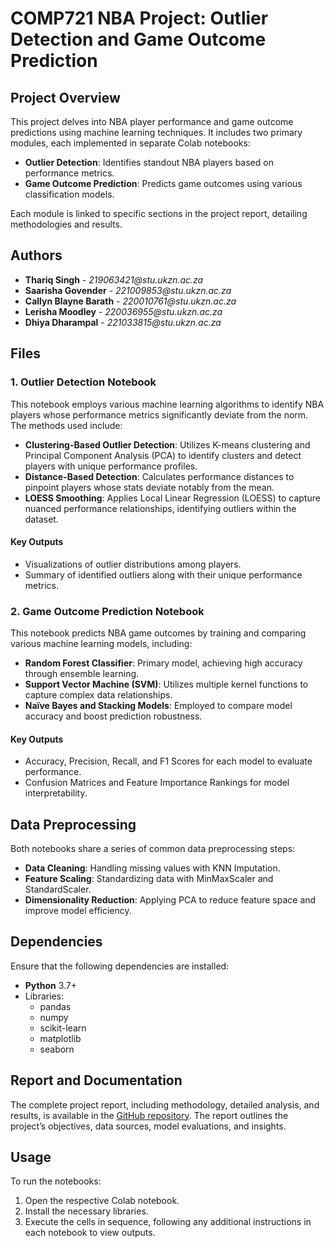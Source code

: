 <h1>COMP721 NBA Project: Outlier Detection and Game Outcome Prediction</h1> 

<h2>Project Overview</h2>
<p>This project delves into NBA player performance and game outcome predictions using machine learning techniques. It includes two primary modules, each implemented in separate Colab notebooks:</p>
<ul> 
  <li><b>Outlier Detection</b>: Identifies standout NBA players based on performance metrics.</li>
  <li><b>Game Outcome Prediction</b>: Predicts game outcomes using various classification models.</li> 
</ul> 
<p>Each module is linked to specific sections in the project report, detailing methodologies and results.</p>

<h2>Authors</h2> 
<ul>
  <li><b>Thariq Singh</b> - <i>219063421@stu.ukzn.ac.za</i></li>
  <li><b>Saarisha Govender</b> - <i>221009853@stu.ukzn.ac.za</i></li>
  <li><b>Callyn Blayne Barath</b> - <i>220010761@stu.ukzn.ac.za</i></li> 
  <li><b>Lerisha Moodley</b> - <i>220036955@stu.ukzn.ac.za</i></li> 
  <li><b>Dhiya Dharampal</b> - <i>221033815@stu.ukzn.ac.za</i></li> 
</ul> 

<h2>Files</h2>

<h3>1. Outlier Detection Notebook</h3>
<p>This notebook employs various machine learning algorithms to identify NBA players whose performance metrics significantly deviate from the norm. The methods used include:</p>
<ul> 
  <li><b>Clustering-Based Outlier Detection</b>: Utilizes K-means clustering and Principal Component Analysis (PCA) to identify clusters and detect players with unique performance profiles.</li>
  <li><b>Distance-Based Detection</b>: Calculates performance distances to pinpoint players whose stats deviate notably from the mean.</li> 
  <li><b>LOESS Smoothing</b>: Applies Local Linear Regression (LOESS) to capture nuanced performance relationships, identifying outliers within the dataset.</li>
</ul> 

<h4>Key Outputs</h4>
<ul> 
  <li>Visualizations of outlier distributions among players.</li>
  <li>Summary of identified outliers along with their unique performance metrics.</li>
</ul>

<h3>2. Game Outcome Prediction Notebook</h3>
<p>This notebook predicts NBA game outcomes by training and comparing various machine learning models, including:</p> 
<ul> 
  <li><b>Random Forest Classifier</b>: Primary model, achieving high accuracy through ensemble learning.</li>
  <li><b>Support Vector Machine (SVM)</b>: Utilizes multiple kernel functions to capture complex data relationships.</li>
  <li><b>Naïve Bayes and Stacking Models</b>: Employed to compare model accuracy and boost prediction robustness.</li> 
</ul> 

<h4>Key Outputs</h4>
<ul> 
  <li>Accuracy, Precision, Recall, and F1 Scores for each model to evaluate performance.</li>
  <li>Confusion Matrices and Feature Importance Rankings for model interpretability.</li> 
</ul> 

<h2>Data Preprocessing</h2> 
<p>Both notebooks share a series of common data preprocessing steps:</p>
<ul>
  <li><b>Data Cleaning</b>: Handling missing values with KNN Imputation.</li> 
  <li><b>Feature Scaling</b>: Standardizing data with MinMaxScaler and StandardScaler.</li> 
  <li><b>Dimensionality Reduction</b>: Applying PCA to reduce feature space and improve model efficiency.</li> 
</ul> 

<h2>Dependencies</h2> 
<p>Ensure that the following dependencies are installed:</p>
<ul> 
  <li><b>Python</b> 3.7+</li> 
  <li>Libraries: 
    <ul> 
      <li>pandas</li> 
      <li>numpy</li> <li>scikit-learn</li>
      <li>matplotlib</li> <li>seaborn</li> 
    </ul>
  </li> 
</ul>

<h2>Report and Documentation</h2> 
<p>The complete project report, including methodology, detailed analysis, and results, is available in the <a href="https://github.com/thariqsingh01/Comp721-Project">GitHub repository</a>. The report outlines the project’s objectives, data sources, model evaluations, and insights.</p>

<h2>Usage</h2> 
<p>To run the notebooks:</p> 
<ol> 
  <li>Open the respective Colab notebook.</li> 
  <li>Install the necessary libraries.</li> 
  <li>Execute the cells in sequence, following any additional instructions in each notebook to view outputs.</li> 
</ol>
